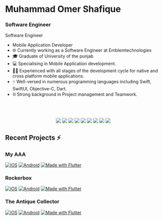 # **Muhammad Omer Shafique**

### Software Engineer

Software Engineer
- Mobile Application Developer
- 🌐 Currently working as a Software Engineer at Emblemtechnologies
- 🎓 Graduate of University of the punjab
- 💻 Specialising in Mobile Application development.
- 👨‍🏫 Experienced with all stages of the development cycle for native and cross platform mobile applications.
- 🀄 Well-versed in numerous programming languages including Swift, SwiftUI, Objective-C, Dart.
- ⛓️ Strong background in Project management and Teamwork.

<br><br>

<div align="center">
<a href="https://omershafique0.github.io/">
<img src="https://img.shields.io/badge/Portfolio-000000?style=for-the-badge&logo=opsgenie&logoColor=ffffff"></a> 
 <a href="https://github.com/omershafique0/">
<img src="https://img.shields.io/badge/Github-211F1F?style=for-the-badge&logo=GitHub&logoColor=ffffff"></a> 
<a href="https://www.linkedin.com/in/omershafique/">
<img src="https://img.shields.io/badge/Linkedin-0077B5?style=for-the-badge&logo=Linkedin&logoColor=ffffff"></a>
<a href="https://www.facebook.com/omershafique0/">
<img src="https://img.shields.io/badge/Facebook-1877F2?style=for-the-badge&logo=Facebook&logoColor=ffffff"></a>
<a href="https://www.instagram.com/omer__shafique/">
<img src="https://img.shields.io/badge/Instagram-DD2A7B?style=for-the-badge&logo=Instagram&logoColor=ffffff"></a>
<a href="mailto:omershafique0@gmail.com">
<img src="https://img.shields.io/badge/Gmail-D44638?style=for-the-badge&logo=gmail&logoColor=ffffff"></a>
<a href="https://m.me/omershafique0/">
<img src="https://img.shields.io/badge/Chat-1877F2?style=for-the-badge&logo=Messenger&logoColor=ffffff"></a>
<a href="https://wa.me/923310437099?text=%23Github">
<img src="https://img.shields.io/badge/Chat-25D366?style=for-the-badge&logo=WhatsApp&logoColor=ffffff"></a>
<a href="https://wa.me/923310437099?text=Thank%20you%20for%20supporting%20me%20%E2%9D%A4%0ABank%20Account%20Details%0ATitle%3A%20Omer%20Shafique%0AIBAN%3A%20PK77MEZN0002930104339212">
<img src="https://img.shields.io/badge/Support-Developer-784fff?style=for-the-badge&logo=buy-me-a-coffee&logoColor=ffffff"></a>
</div>


## Recent Projects ⚡
### My AAA

[![iOS](https://img.shields.io/badge/AAA-FFBF00?logo=app-store&logoColor=ffffff)](https://apps.apple.com/pk/app/my-aaa/id1580543385)
[![Android](https://img.shields.io/badge/AAA-FFBF00?logo=google-play&logoColor=ffffff)](https://play.google.com/store/apps/details?id=com.aaa.myaaapass)
[![Made with Flutter](https://img.shields.io/badge/Made_with-Flutter-FFBF00?logo=flutter&logoColor=ffffff)](https://flutter.dev)

### Rockerbox

[![iOS](https://img.shields.io/badge/AAA-FFBF00?logo=app-store&logoColor=ffffff)](https://apps.apple.com/gb/app/rockerbox-news/id1571487045)
[![Android](https://img.shields.io/badge/AAA-FFBF00?logo=google-play&logoColor=ffffff)](https://play.google.com/store/apps/details?id=com.rockerbox.myrockerbox)
[![Made with Flutter](https://img.shields.io/badge/Made_with-Flutter-FFBF00?logo=flutter&logoColor=ffffff)](https://flutter.dev)

### The Antique Collector

[![iOS](https://img.shields.io/badge/AAA-FFBF00?logo=app-store&logoColor=ffffff)](https://apps.apple.com/fr/app/antique-collector/id1573041516?l=en)
[![Android](https://img.shields.io/badge/AAA-FFBF00?logo=google-play&logoColor=ffffff)](https://play.google.com/store/apps/details?id=com.antiquecollector.app)
[![Made with Flutter](https://img.shields.io/badge/Made_with-Flutter-FFBF00?logo=flutter&logoColor=ffffff)](https://flutter.dev)
